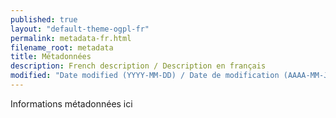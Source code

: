 ```yaml
---
published: true
layout: "default-theme-ogpl-fr"
permalink: metadata-fr.html
filename_root: metadata
title: Métadonnées
description: French description / Description en français
modified: "Date modified (YYYY-MM-DD) / Date de modification (AAAA-MM-JJ)"
---
```


Informations métadonnées ici
